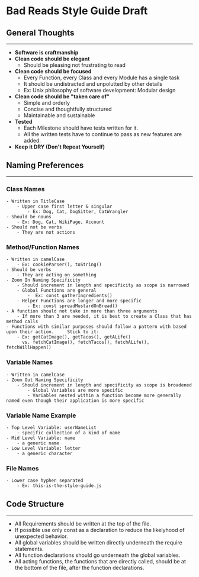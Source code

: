 # Bad Reads Style Guide Draft

## General Thoughts
---
- **Software is craftmanship**
- **Clean code should be elegant**
    - Should be pleasing not frustrating to read
- **Clean code should be focused**
    - Every Function, every Class and every Module has a single task
    - It should be undistracted and unpolutted by other details
    - Ex: Unix philosophy of software development: Modular design
- **Clean code should be "taken care of"**
    - Simple and orderly
    - Concise and thoughtfully structured
    - Maintainable and sustainable
- **Tested**
    - Each Milestone should have tests written for it.
    - All the written tests have to continue to pass as new features are added.
- **Keep it DRY (Don't Repeat Yourself)**

## Naming Preferences
---

### Class Names
    - Written in TitleCase
        - Upper case first letter & singular
            - Ex: Dog, Cat, DogSitter, CatWrangler
    - Should be nouns
        - Ex: Dog, Cat, WikiPage, Account
    - Should not be verbs
        - They are not actions

### Method/Function Names
    - Written in camelCase
        - Ex: cookieParser(), toString()
    - Should be verbs
        - They are acting on something
    - Zoom In Naming Specificity
        - Should increment in length and specificity as scope is narrowed
        - Global Functions are general
            -  Ex: const gatherIngredients()
        - Helper Functions are longer and more specific
            - Ex: const spreadMustardOnBread()
    - A function should not take in more than three arguments
        - If more than 3 are needed, it is best to create a Class that has method calls
    - Functions with similar purposes should follow a pattern with based upon their action.     Stick to it:
        - Ex: getCatImage(), getTacos(), getALife()
          vs. fetchCatImage(), fetchTacos(), fetchALife(), fetchWillHappen()

### Variable Names
    - Written in camelCase
    - Zoom Out Naming Specificity
        - Should increment in length and specificity as scope is broadened
            - Global Variables are more specific
            - Variables nested within a function become more generally named even though their application is more specific

### Variable Name Example
    - Top Level Variable: userNameList
        - specific collection of a kind of name
    - Mid Level Variable: name
        - a generic name
    - Low Level Variable: letter
        - a generic character

### File Names
    - Lower case hyphen separated
        - Ex: this-is-the-style-guide.js

## Code Structure 
---

- All Requirements should be written at the top of the file.
- If possible use only const as a declaration to reduce the likelyhood of unexpected behavior.
- All global variables should be written directly underneath the require statements.
- All function declarations should go underneath the global variables.
- All acting functions, the functions that are directly called, should be at the bottom of the file, after the function declarations.

